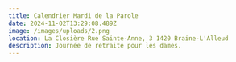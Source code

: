 ```yaml
---
title: Calendrier Mardi de la Parole
date: 2024-11-02T13:29:08.489Z
image: /images/uploads/2.png
location: La Closière Rue Sainte-Anne, 3 1420 Braine-L'Alleud
description: Journée de retraite pour les dames.
---
```


